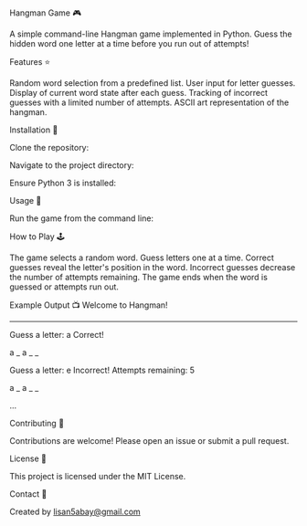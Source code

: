 Hangman Game 🎮

A simple command-line Hangman game implemented in Python. Guess the hidden word one letter at a time before you run out of attempts!

Features ⭐

Random word selection from a predefined list.
User input for letter guesses.
Display of current word state after each guess.
Tracking of incorrect guesses with a limited number of attempts.
ASCII art representation of the hangman.

Installation 💾

Clone the repository:

Navigate to the project directory:

Ensure Python 3 is installed:

Usage 🚀

Run the game from the command line:

How to Play 🕹️

The game selects a random word.
Guess letters one at a time.
Correct guesses reveal the letter's position in the word.
Incorrect guesses decrease the number of attempts remaining.
The game ends when the word is guessed or attempts run out.

Example Output 📺
Welcome to Hangman!
_ _ _ _ _

Guess a letter: a
Correct!

a _ a _ _

Guess a letter: e
Incorrect! Attempts remaining: 5

a _ a _ _

...

Contributing 🤝

Contributions are welcome! Please open an issue or submit a pull request.

License 📄

This project is licensed under the MIT License.

Contact 📧

Created by lisan5abay@gmail.com
